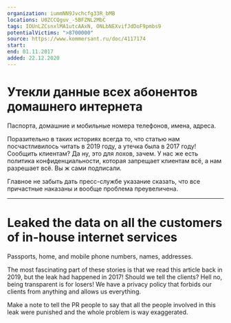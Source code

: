 ```yaml
---
organization: iummNN9Jvchcfg33R_bMB
locations: U0ZCCQguv_-5BFZNL2MbC
tags: IOUnLZCsnxlMA1utcAAxN, ONLbNEXvifJdDoF9pmbs9
potentialVictims: ">8700000"
source: https://www.kommersant.ru/doc/4117174
start: 
end: 01.11.2017
added: 22.12.2020
---
```


# Утекли данные всех абонентов домашнего интернета

Паспорта, домашние и мобильные номера телефонов, имена, адреса.

Поразительно в таких историях всегда то, что статью нам посчастливилось читать в 2019 году, а утечка была в 2017 году! Сообщить клиентам? Да ну, это для лохов, зачем. У нас же есть политика конфиденциальности, которая запрещает клиентам всё, а нам разрешает всё. Вы ж сами подписали.

Главное не забыть дать пресс-службе указание сказать, что все причастные наказаны и вообще проблема преувеличена.

---

# Leaked the data on all the customers of in-house internet services

Passports, home, and mobile phone numbers, names, addresses.

The most fascinating part of these stories is that we read this article back in 2019, but the leak had happened in 2017! Should we tell the clients? Hell no, being transparent is for losers! We have a privacy policy that forbids our clients from anything and allows us everything.

Make a note to tell the PR people to say that all the people involved in this leak were punished and the whole problem is way exaggerated.
